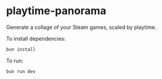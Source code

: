 # playtime-panorama

Generate a collage of your Steam games, scaled by playtime.

To install dependencies:

```bash
bun install
```

To run:

```bash
bun run dev
```
